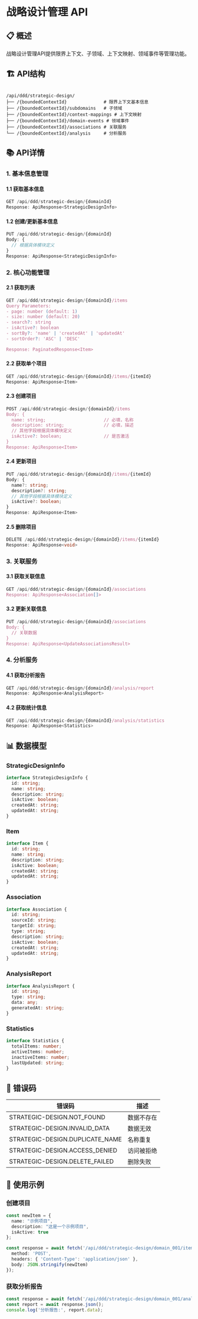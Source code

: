# 战略设计管理 API

## 📋 概述

战略设计管理API提供限界上下文、子领域、上下文映射、领域事件等管理功能。

## 🏗️ API结构

```

/api/ddd/strategic-design/
├── /{boundedContextId}              # 限界上下文基本信息
├── /{boundedContextId}/subdomains   # 子领域
├── /{boundedContextId}/context-mappings # 上下文映射
├── /{boundedContextId}/domain-events # 领域事件
├── /{boundedContextId}/associations # 关联服务
└── /{boundedContextId}/analysis     # 分析服务
```

## 📚 API详情

### 1. 基本信息管理

#### 1.1 获取基本信息
```typescript
GET /api/ddd/strategic-design/{domainId}
Response: ApiResponse<StrategicDesignInfo>
```

#### 1.2 创建/更新基本信息
```typescript
PUT /api/ddd/strategic-design/{domainId}
Body: {
  // 根据具体模块定义
}
Response: ApiResponse<StrategicDesignInfo>
```

### 2. 核心功能管理

#### 2.1 获取列表
```typescript
GET /api/ddd/strategic-design/{domainId}/items
Query Parameters:
- page: number (default: 1)
- size: number (default: 20)
- search?: string
- isActive?: boolean
- sortBy?: 'name' | 'createdAt' | 'updatedAt'
- sortOrder?: 'ASC' | 'DESC'

Response: PaginatedResponse<Item>
```

#### 2.2 获取单个项目
```typescript
GET /api/ddd/strategic-design/{domainId}/items/{itemId}
Response: ApiResponse<Item>
```

#### 2.3 创建项目
```typescript
POST /api/ddd/strategic-design/{domainId}/items
Body: {
  name: string;                      // 必填，名称
  description: string;               // 必填，描述
  // 其他字段根据具体模块定义
  isActive?: boolean;                // 是否激活
}
Response: ApiResponse<Item>
```

#### 2.4 更新项目
```typescript
PUT /api/ddd/strategic-design/{domainId}/items/{itemId}
Body: {
  name?: string;
  description?: string;
  // 其他字段根据具体模块定义
  isActive?: boolean;
}
Response: ApiResponse<Item>
```

#### 2.5 删除项目
```typescript
DELETE /api/ddd/strategic-design/{domainId}/items/{itemId}
Response: ApiResponse<void>
```

### 3. 关联服务

#### 3.1 获取关联信息
```typescript
GET /api/ddd/strategic-design/{domainId}/associations
Response: ApiResponse<Association[]>
```

#### 3.2 更新关联信息
```typescript
PUT /api/ddd/strategic-design/{domainId}/associations
Body: {
  // 关联数据
}
Response: ApiResponse<UpdateAssociationsResult>
```

### 4. 分析服务

#### 4.1 获取分析报告
```typescript
GET /api/ddd/strategic-design/{domainId}/analysis/report
Response: ApiResponse<AnalysisReport>
```

#### 4.2 获取统计信息
```typescript
GET /api/ddd/strategic-design/{domainId}/analysis/statistics
Response: ApiResponse<Statistics>
```

## 📊 数据模型

### StrategicDesignInfo
```typescript
interface StrategicDesignInfo {
  id: string;
  name: string;
  description: string;
  isActive: boolean;
  createdAt: string;
  updatedAt: string;
}
```

### Item
```typescript
interface Item {
  id: string;
  name: string;
  description: string;
  isActive: boolean;
  createdAt: string;
  updatedAt: string;
}
```

### Association
```typescript
interface Association {
  id: string;
  sourceId: string;
  targetId: string;
  type: string;
  description: string;
  isActive: boolean;
  createdAt: string;
  updatedAt: string;
}
```

### AnalysisReport
```typescript
interface AnalysisReport {
  id: string;
  type: string;
  data: any;
  generatedAt: string;
}
```

### Statistics
```typescript
interface Statistics {
  totalItems: number;
  activeItems: number;
  inactiveItems: number;
  lastUpdated: string;
}
```

## 🔧 错误码

| 错误码 | 描述 |
|--------|------|
| STRATEGIC-DESIGN.NOT_FOUND | 数据不存在 |
| STRATEGIC-DESIGN.INVALID_DATA | 数据无效 |
| STRATEGIC-DESIGN.DUPLICATE_NAME | 名称重复 |
| STRATEGIC-DESIGN.ACCESS_DENIED | 访问被拒绝 |
| STRATEGIC-DESIGN.DELETE_FAILED | 删除失败 |

## 📖 使用示例

### 创建项目
```typescript
const newItem = {
  name: "示例项目",
  description: "这是一个示例项目",
  isActive: true
};

const response = await fetch('/api/ddd/strategic-design/domain_001/items', {
  method: 'POST',
  headers: { 'Content-Type': 'application/json' },
  body: JSON.stringify(newItem)
});
```

### 获取分析报告
```typescript
const response = await fetch('/api/ddd/strategic-design/domain_001/analysis/report');
const report = await response.json();
console.log('分析报告:', report.data);
```

